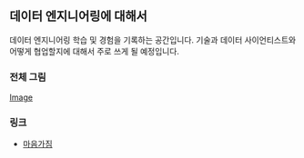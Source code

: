 ## 데이터 엔지니어링에 대해서

데이터 엔지니어링 학습 및 경험을 기록하는 공간입니다.
기술과 데이터 사이언티스트와 어떻게 협업할지에 대해서 주로 쓰게 될 예정입니다.

### 전체 그림

[Image](/mm/data_engineering_map.png)

### 링크
- [마음가짐](/mindset/index.md)